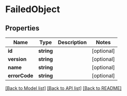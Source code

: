 # FailedObject

## Properties
Name | Type | Description | Notes
------------ | ------------- | ------------- | -------------
**id** | **string** |  | [optional] 
**version** | **string** |  | [optional] 
**name** | **string** |  | [optional] 
**errorCode** | **string** |  | [optional] 

[[Back to Model list]](../README.md#documentation-for-models) [[Back to API list]](../README.md#documentation-for-api-endpoints) [[Back to README]](../README.md)


